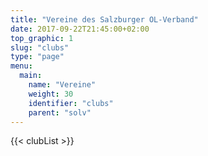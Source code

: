 ```yaml
---
title: "Vereine des Salzburger OL-Verband"
date: 2017-09-22T21:45:00+02:00
top_graphic: 1
slug: "clubs"
type: "page"
menu:
  main:
    name: "Vereine"
    weight: 30
    identifier: "clubs"
    parent: "solv"
---
```


{{< clubList >}}

